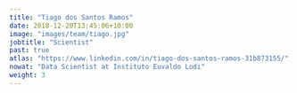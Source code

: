 ```yaml
---
title: "Tiago dos Santos Ramos"
date: 2018-12-20T13:45:06+10:00
image: "images/team/tiago.jpg"
jobtitle: "Scientist"
past: true
atlas: "https://www.linkedin.com/in/tiago-dos-santos-ramos-31b873155/"
nowat: "Data Scientist at Instituto Euvaldo Lodi"
weight: 3
---
```

